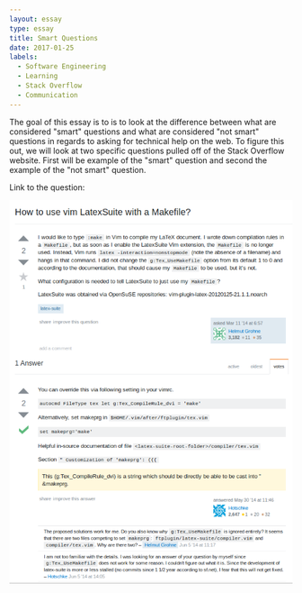 ```yaml
---
layout: essay
type: essay
title: Smart Questions
date: 2017-01-25
labels:
  - Software Engineering
  - Learning
  - Stack Overflow
  - Communication
---
```


The goal of this essay is to is to look at the difference between what are considered "smart" questions and what are considered "not smart" questions in regards to asking for technical help on the web.  To figure this out, we will look at two specific questions pulled off of the Stack Overflow website. First will be example of the "smart" question and second the example of the "not smart" question. 

Link to the question: <a href="http://stackoverflow.com/questions/22318527/how-to-use-vim-latexsuite-with-a-makefile">

  <img class="ui image" src="../images/essayPics/smartQuestions/goodQuestion.png">
